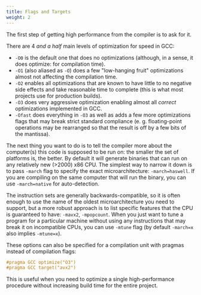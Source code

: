 ```yaml
---
title: Flags and Targets
weight: 2
---
```


The first step of getting high performance from the compiler is to ask for it.

There are 4 *and a half* main levels of optimization for speed in GCC:

- `-O0` is the default one that does no optimizations (although, in a sense, it does optimize: for compilation time).
- `-O1` (also aliased as `-O`) does a few "low-hanging fruit" optimizations almost not affecting the compilation time.
- `-O2` enables all optimizations that are known to have little to no negative side effects and take reasonable time to complete (this is what most projects use for production builds).
- `-O3` does very aggressive optimization enabling almost all *correct* optimizations implemented in GCC.
- `-Ofast` does everything in `-O3` as well as adds a few more optimizations flags that may break strict standard compliance (e. g. floating-point operations may be rearranged so that the result is off by a few bits of the mantissa).

The next thing you want to do is to tell the compiler more about the computer(s) this code is supposed to be run on: the smaller the set of platforms is, the better. By default it will generate binaries that can run on any relatively new (>2000) x86 CPU. The simplest way to narrow it down is to pass `-march` flag to specify the exact microarchitecture: `-march=haswell`. If you are compiling on the same computer that will run the binary, you can use `-march=native` for auto-detection.

The instruction sets are generally backwards-compatible, so it is often enough to use the name of the oldest microarchitecture you need to support, but a more robust approach is to list specific features that the CPU is guaranteed to have: `-mavx2`, `-mpopcount`. When you just want to tune a program for a particular machine without using any instructions that may break it on incompatible CPUs, you can use `-mtune` flag (by default `-march=x` also implies `-mtune=x`).

These options can also be specified for a compilation unit with pragmas instead of compilation flags:

```c++
#pragma GCC optimize("O3")
#pragma GCC target("avx2")
```

This is useful when you need to optimize a single high-performance procedure without increasing build time for the entire project.
